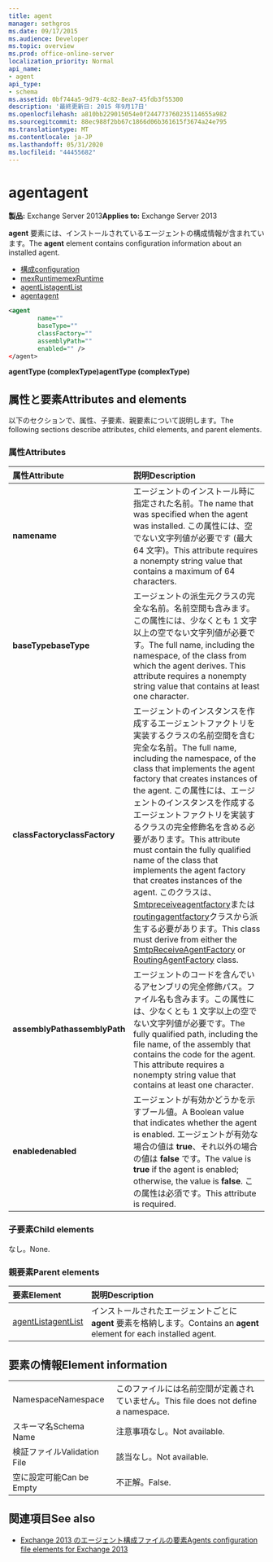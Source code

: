 ```yaml
---
title: agent
manager: sethgros
ms.date: 09/17/2015
ms.audience: Developer
ms.topic: overview
ms.prod: office-online-server
localization_priority: Normal
api_name:
- agent
api_type:
- schema
ms.assetid: 0bf744a5-9d79-4c82-8ea7-45fdb3f55300
description: '最終更新日: 2015 年9月17日'
ms.openlocfilehash: a810bb229015054e0f244773760235114655a982
ms.sourcegitcommit: 88ec988f2bb67c1866d06b361615f3674a24e795
ms.translationtype: MT
ms.contentlocale: ja-JP
ms.lasthandoff: 05/31/2020
ms.locfileid: "44455682"
---
```

# <a name="agent"></a><span data-ttu-id="0769c-103">agent</span><span class="sxs-lookup"><span data-stu-id="0769c-103">agent</span></span>
  
<span data-ttu-id="0769c-104">**製品:** Exchange Server 2013</span><span class="sxs-lookup"><span data-stu-id="0769c-104">**Applies to:** Exchange Server 2013</span></span>
  
<span data-ttu-id="0769c-105">**agent** 要素には、インストールされているエージェントの構成情報が含まれています。</span><span class="sxs-lookup"><span data-stu-id="0769c-105">The **agent** element contains configuration information about an installed agent.</span></span> 
  
- [<span data-ttu-id="0769c-106">構成</span><span class="sxs-lookup"><span data-stu-id="0769c-106">configuration</span></span>](configuration.md) 
- [<span data-ttu-id="0769c-107">mexRuntime</span><span class="sxs-lookup"><span data-stu-id="0769c-107">mexRuntime</span></span>](mexruntime.md)
- [<span data-ttu-id="0769c-108">agentList</span><span class="sxs-lookup"><span data-stu-id="0769c-108">agentList</span></span>](agentlist.md)
- [<span data-ttu-id="0769c-109">agent</span><span class="sxs-lookup"><span data-stu-id="0769c-109">agent</span></span>](agent.md)
  
```XML
<agent
        name=""
        baseType=""
        classFactory=""
        assemblyPath=""
        enabled="" />
</agent>
```

<span data-ttu-id="0769c-110">**agentType (complexType)**</span><span class="sxs-lookup"><span data-stu-id="0769c-110">**agentType (complexType)**</span></span>

## <a name="attributes-and-elements"></a><span data-ttu-id="0769c-111">属性と要素</span><span class="sxs-lookup"><span data-stu-id="0769c-111">Attributes and elements</span></span>

<span data-ttu-id="0769c-112">以下のセクションで、属性、子要素、親要素について説明します。</span><span class="sxs-lookup"><span data-stu-id="0769c-112">The following sections describe attributes, child elements, and parent elements.</span></span>
  
### <a name="attributes"></a><span data-ttu-id="0769c-113">属性</span><span class="sxs-lookup"><span data-stu-id="0769c-113">Attributes</span></span>

|<span data-ttu-id="0769c-114">**属性**</span><span class="sxs-lookup"><span data-stu-id="0769c-114">**Attribute**</span></span>|<span data-ttu-id="0769c-115">**説明**</span><span class="sxs-lookup"><span data-stu-id="0769c-115">**Description**</span></span>|
|:-----|:-----|
|<span data-ttu-id="0769c-116">**name**</span><span class="sxs-lookup"><span data-stu-id="0769c-116">**name**</span></span> <br/> |<span data-ttu-id="0769c-117">エージェントのインストール時に指定された名前。</span><span class="sxs-lookup"><span data-stu-id="0769c-117">The name that was specified when the agent was installed.</span></span> <span data-ttu-id="0769c-118">この属性には、空でない文字列値が必要です (最大 64 文字)。</span><span class="sxs-lookup"><span data-stu-id="0769c-118">This attribute requires a nonempty string value that contains a maximum of 64 characters.</span></span>  <br/> |
|<span data-ttu-id="0769c-119">**baseType**</span><span class="sxs-lookup"><span data-stu-id="0769c-119">**baseType**</span></span> <br/> |<span data-ttu-id="0769c-p102">エージェントの派生元クラスの完全な名前。名前空間も含みます。この属性には、少なくとも 1 文字以上の空でない文字列値が必要です。</span><span class="sxs-lookup"><span data-stu-id="0769c-p102">The full name, including the namespace, of the class from which the agent derives. This attribute requires a nonempty string value that contains at least one character.</span></span>  <br/> |
|<span data-ttu-id="0769c-122">**classFactory**</span><span class="sxs-lookup"><span data-stu-id="0769c-122">**classFactory**</span></span> <br/> |<span data-ttu-id="0769c-123">エージェントのインスタンスを作成するエージェントファクトリを実装するクラスの名前空間を含む完全な名前。</span><span class="sxs-lookup"><span data-stu-id="0769c-123">The full name, including the namespace, of the class that implements the agent factory that creates instances of the agent.</span></span> <span data-ttu-id="0769c-124">この属性には、エージェントのインスタンスを作成するエージェントファクトリを実装するクラスの完全修飾名を含める必要があります。</span><span class="sxs-lookup"><span data-stu-id="0769c-124">This attribute must contain the fully qualified name of the class that implements the agent factory that creates instances of the agent.</span></span> <span data-ttu-id="0769c-125">このクラスは、 [Smtpreceiveagentfactory](https://msdn.microsoft.com/library/Microsoft.Exchange.Data.Transport.Smtp.SmtpReceiveAgentFactory.aspx)または[routingagentfactory](https://msdn.microsoft.com/library/Microsoft.Exchange.Data.Transport.Routing.RoutingAgentFactory.aspx)クラスから派生する必要があります。</span><span class="sxs-lookup"><span data-stu-id="0769c-125">This class must derive from either the [SmtpReceiveAgentFactory](https://msdn.microsoft.com/library/Microsoft.Exchange.Data.Transport.Smtp.SmtpReceiveAgentFactory.aspx) or [RoutingAgentFactory](https://msdn.microsoft.com/library/Microsoft.Exchange.Data.Transport.Routing.RoutingAgentFactory.aspx) class.</span></span>  <br/> |
|<span data-ttu-id="0769c-126">**assemblyPath**</span><span class="sxs-lookup"><span data-stu-id="0769c-126">**assemblyPath**</span></span> <br/> |<span data-ttu-id="0769c-p104">エージェントのコードを含んでいるアセンブリの完全修飾パス。ファイル名も含みます。この属性には、少なくとも 1 文字以上の空でない文字列値が必要です。</span><span class="sxs-lookup"><span data-stu-id="0769c-p104">The fully qualified path, including the file name, of the assembly that contains the code for the agent. This attribute requires a nonempty string value that contains at least one character.</span></span>  <br/> |
|<span data-ttu-id="0769c-129">**enabled**</span><span class="sxs-lookup"><span data-stu-id="0769c-129">**enabled**</span></span> <br/> |<span data-ttu-id="0769c-130">エージェントが有効かどうかを示すブール値。</span><span class="sxs-lookup"><span data-stu-id="0769c-130">A Boolean value that indicates whether the agent is enabled.</span></span> <span data-ttu-id="0769c-131">エージェントが有効な場合の値は **true**、それ以外の場合の値は **false** です。</span><span class="sxs-lookup"><span data-stu-id="0769c-131">The value is **true** if the agent is enabled; otherwise, the value is **false**.</span></span> <span data-ttu-id="0769c-132">この属性は必須です。</span><span class="sxs-lookup"><span data-stu-id="0769c-132">This attribute is required.</span></span>  <br/> |
   
### <a name="child-elements"></a><span data-ttu-id="0769c-133">子要素</span><span class="sxs-lookup"><span data-stu-id="0769c-133">Child elements</span></span>

<span data-ttu-id="0769c-134">なし。</span><span class="sxs-lookup"><span data-stu-id="0769c-134">None.</span></span>
  
### <a name="parent-elements"></a><span data-ttu-id="0769c-135">親要素</span><span class="sxs-lookup"><span data-stu-id="0769c-135">Parent elements</span></span>

|<span data-ttu-id="0769c-136">**要素**</span><span class="sxs-lookup"><span data-stu-id="0769c-136">**Element**</span></span>|<span data-ttu-id="0769c-137">**説明**</span><span class="sxs-lookup"><span data-stu-id="0769c-137">**Description**</span></span>|
|:-----|:-----|
|[<span data-ttu-id="0769c-138">agentList</span><span class="sxs-lookup"><span data-stu-id="0769c-138">agentList</span></span>](agentlist.md) <br/> |<span data-ttu-id="0769c-139">インストールされたエージェントごとに **agent** 要素を格納します。</span><span class="sxs-lookup"><span data-stu-id="0769c-139">Contains an **agent** element for each installed agent.</span></span>  <br/> |
   
## <a name="element-information"></a><span data-ttu-id="0769c-140">要素の情報</span><span class="sxs-lookup"><span data-stu-id="0769c-140">Element information</span></span>

|||
|:-----|:-----|
|<span data-ttu-id="0769c-141">Namespace</span><span class="sxs-lookup"><span data-stu-id="0769c-141">Namespace</span></span>  <br/> |<span data-ttu-id="0769c-142">このファイルには名前空間が定義されていません。</span><span class="sxs-lookup"><span data-stu-id="0769c-142">This file does not define a namespace.</span></span>  <br/> |
|<span data-ttu-id="0769c-143">スキーマ名</span><span class="sxs-lookup"><span data-stu-id="0769c-143">Schema Name</span></span>  <br/> |<span data-ttu-id="0769c-144">注意事項なし。</span><span class="sxs-lookup"><span data-stu-id="0769c-144">Not available.</span></span>  <br/> |
|<span data-ttu-id="0769c-145">検証ファイル</span><span class="sxs-lookup"><span data-stu-id="0769c-145">Validation File</span></span>  <br/> |<span data-ttu-id="0769c-146">該当なし。</span><span class="sxs-lookup"><span data-stu-id="0769c-146">Not available.</span></span>  <br/> |
|<span data-ttu-id="0769c-147">空に設定可能</span><span class="sxs-lookup"><span data-stu-id="0769c-147">Can be Empty</span></span>  <br/> |<span data-ttu-id="0769c-148">不正解。</span><span class="sxs-lookup"><span data-stu-id="0769c-148">False.</span></span>  <br/> |
   
## <a name="see-also"></a><span data-ttu-id="0769c-149">関連項目</span><span class="sxs-lookup"><span data-stu-id="0769c-149">See also</span></span>

- [<span data-ttu-id="0769c-150">Exchange 2013 のエージェント構成ファイルの要素</span><span class="sxs-lookup"><span data-stu-id="0769c-150">Agents configuration file elements for Exchange 2013</span></span>](agents-configuration-file-elements-for-exchange-2013.md)

